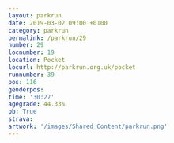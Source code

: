 ```yaml
---
layout: parkrun
date: 2019-03-02 09:00 +0100
category: parkrun
permalink: /parkrun/29
number: 29
locnumber: 19
location: Pocket
locurl: http://parkrun.org.uk/pocket
runnumber: 39
pos: 116
genderpos: 
time: '30:27'
agegrade: 44.33%
pb: True
strava: 
artwork: '/images/Shared Content/parkrun.png'
---
```


